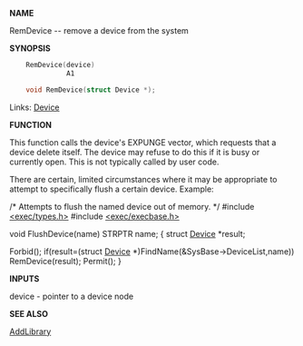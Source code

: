 
**NAME**

RemDevice -- remove a device from the system

**SYNOPSIS**

```c
    RemDevice(device)
              A1

    void RemDevice(struct Device *);

```
Links: [Device](_0087.md) 

**FUNCTION**

This function calls the device's EXPUNGE vector, which requests
that a device delete itself.  The device may refuse to do this if
it is busy or currently open. This is not typically called by user
code.

There are certain, limited circumstances where it may be
appropriate to attempt to specifically flush a certain device.
Example:

/* Attempts to flush the named device out of memory. */
#include [&#060;exec/types.h&#062;](_0096.md)
#include [&#060;exec/execbase.h&#062;](_009E.md)

void FlushDevice(name)
STRPTR name;
{
struct [Device](_0087.md) *result;

Forbid();
if(result=(struct [Device](_0087.md) *)FindName(&#038;SysBase-&#062;DeviceList,name))
RemDevice(result);
Permit();
}

**INPUTS**

device - pointer to a device node

**SEE ALSO**

[AddLibrary](AddLibrary.md)
